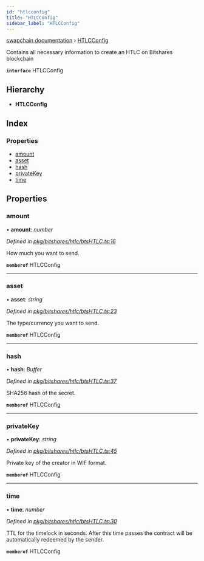 ```yaml
---
id: "htlcconfig"
title: "HTLCConfig"
sidebar_label: "HTLCConfig"
---
```


[swapchain documentation](../globals.md) › [HTLCConfig](htlcconfig.md)

Contains all necessary information to create an HTLC on Bitshares blockchain

**`interface`** HTLCConfig

## Hierarchy

- **HTLCConfig**

## Index

### Properties

- [amount](htlcconfig.md#amount)
- [asset](htlcconfig.md#asset)
- [hash](htlcconfig.md#hash)
- [privateKey](htlcconfig.md#privatekey)
- [time](htlcconfig.md#time)

## Properties

### amount

• **amount**: _number_

_Defined in [pkg/bitshares/htlc/btsHTLC.ts:16](https://github.com/chronark/swapchain/blob/281c0f2/src/pkg/bitshares/htlc/btsHTLC.ts#L16)_

How much you want to send.

**`memberof`** HTLCConfig

---

### asset

• **asset**: _string_

_Defined in [pkg/bitshares/htlc/btsHTLC.ts:23](https://github.com/chronark/swapchain/blob/281c0f2/src/pkg/bitshares/htlc/btsHTLC.ts#L23)_

The type/currency you want to send.

**`memberof`** HTLCConfig

---

### hash

• **hash**: _Buffer_

_Defined in [pkg/bitshares/htlc/btsHTLC.ts:37](https://github.com/chronark/swapchain/blob/281c0f2/src/pkg/bitshares/htlc/btsHTLC.ts#L37)_

SHA256 hash of the secret.

**`memberof`** HTLCConfig

---

### privateKey

• **privateKey**: _string_

_Defined in [pkg/bitshares/htlc/btsHTLC.ts:45](https://github.com/chronark/swapchain/blob/281c0f2/src/pkg/bitshares/htlc/btsHTLC.ts#L45)_

Private key of the creator in WIF format.

**`memberof`** HTLCConfig

---

### time

• **time**: _number_

_Defined in [pkg/bitshares/htlc/btsHTLC.ts:30](https://github.com/chronark/swapchain/blob/281c0f2/src/pkg/bitshares/htlc/btsHTLC.ts#L30)_

TTL for the timelock in seconds. After this time passes the contract will be automatically redeemed by the sender.

**`memberof`** HTLCConfig
